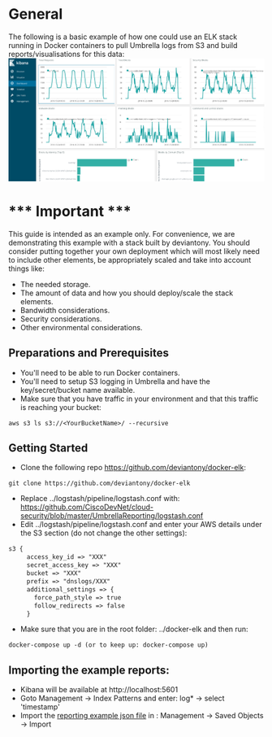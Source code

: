 # General

The following is a basic example of how one could use an ELK stack running in Docker containers to pull Umbrella logs from S3 and build reports/visualisations for this data:
![Example](https://github.com/CiscoDevNet/cloud-security/blob/master/Umbrella/Reporting/umbrellaELK.png)

# *** Important ***

This guide is intended as an example only. For convenience, we are demonstrating this example with a stack built by deviantony. You should consider putting together your own deployment which will most likely need to include other elements, be appropriately scaled and take into account things like:
* The needed storage.
* The amount of data and how you should deploy/scale the stack elements.
* Bandwidth considerations.
* Security considerations.
* Other environmental considerations.

## Preparations and Prerequisites

* You'll need to be able to run Docker containers.
* You'll need to setup S3 logging in Umbrella and have the key/secret/bucket name available.
* Make sure that you have traffic in your environment and that this traffic is reaching your bucket:

```
aws s3 ls s3://<YourBucketName>/ --recursive
```

## Getting Started

* Clone the following repo https://github.com/deviantony/docker-elk: 

```
git clone https://github.com/deviantony/docker-elk
```
* Replace ../logstash/pipeline/logstash.conf with:
  https://github.com/CiscoDevNet/cloud-security/blob/master/UmbrellaReporting/logstash.conf
* Edit ../logstash/pipeline/logstash.conf and enter your AWS details under the S3 section (do not change the other settings):

```
s3 {
     access_key_id => "XXX"
     secret_access_key => "XXX"
     bucket => "XXX"
     prefix => "dnslogs/XXX"
     additional_settings => {
       force_path_style => true
       follow_redirects => false
     }
```
* Make sure that you are in the root folder: ../docker-elk and then run:
```
docker-compose up -d (or to keep up: docker-compose up)
```

## Importing the example reports:
* Kibana will be available at http://localhost:5601
* Goto Management -> Index Patterns and enter: log* -> select 'timestamp'
* Import the [reporting example json file](https://github.com/CiscoDevNet/cloud-security/blob/master/Umbrella/Reporting/VisConfig.json) in : Management -> Saved Objects -> Import
